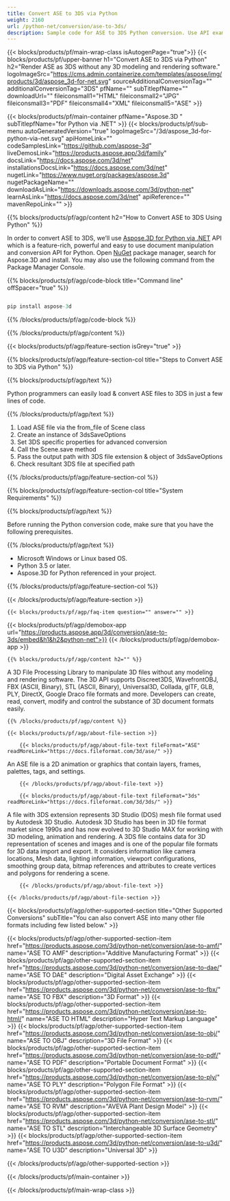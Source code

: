 ```yaml
---
title: Convert ASE to 3DS via Python 
weight: 2160
url: /python-net/conversion/ase-to-3ds/ 
description: Sample code for ASE to 3DS Python conversion. Use API example code for batch ASE files to 3DS conversion within VB.NET, Asp.NET or any .NET based application.
---
```


{{< blocks/products/pf/main-wrap-class isAutogenPage="true">}}
{{< blocks/products/pf/upper-banner h1="Convert ASE to 3DS via Python" h2="Render ASE as 3DS without any 3D modeling and rendering software." logoImageSrc="https://cms.admin.containerize.com/templates/aspose/img/products/3d/aspose_3d-for-net.svg" sourceAdditionalConversionTag="" additionalConversionTag="3DS" pfName="" subTitlepfName="" downloadUrl="" fileiconsmall1="HTML" fileiconsmall2="JPG" fileiconsmall3="PDF" fileiconsmall4="XML" fileiconsmall5="ASE" >}}

{{< blocks/products/pf/main-container pfName="Aspose.3D " subTitlepfName="for Python via .NET" >}}
{{< blocks/products/pf/sub-menu autoGeneratedVersion="true" logoImageSrc="/3d/aspose_3d-for-python-via-net.svg" apiHomeLink="" codeSamplesLink="https://github.com/aspose-3d" liveDemosLink="https://products.aspose.app/3d/family" docsLink="https://docs.aspose.com/3d/net" installationsDocsLink="https://docs.aspose.com/3d/net" nugetLink="https://www.nuget.org/packages/aspose.3d" nugetPackageName="" downloadAsLink="https://downloads.aspose.com/3d/python-net" learnAsLink="https://docs.aspose.com/3d/net" apiReference="" mavenRepoLink="" >}}

{{% blocks/products/pf/agp/content h2="How to Convert ASE to 3DS Using Python" %}}

 In order to convert ASE to 3DS, we’ll use
 [Aspose.3D for Python via .NET](https://products.aspose.com/3d/net) 
 API which is a feature-rich, powerful and easy to use document manipulation and conversion API for Python. Open
 [NuGet](https://www.nuget.org/packages/aspose.3d) 
 package manager, search for
 Aspose.3D 
 and install. You may also use the following command from the Package Manager Console.

{{% blocks/products/pf/agp/code-block title="Command line" offSpacer="true" %}}

```cs

pip install aspose-3d

```

{{% /blocks/products/pf/agp/code-block %}}

{{% /blocks/products/pf/agp/content %}}

{{< blocks/products/pf/agp/feature-section isGrey="true" >}}

{{% blocks/products/pf/agp/feature-section-col title="Steps to Convert ASE to 3DS via Python" %}}

{{% blocks/products/pf/agp/text %}}

 Python programmers can easily load & convert ASE files to 3DS in just a few lines of code.

{{% /blocks/products/pf/agp/text %}}

1.  Load ASE file via the from_file of Scene class
1.  Create an instance of 3dsSaveOptions
1.  Set 3DS specific properties for advanced conversion
1.  Call the Scene.save method
1.  Pass the output path with 3DS file extension & object of 3dsSaveOptions
1.  Check resultant 3DS file at specified path

{{% /blocks/products/pf/agp/feature-section-col %}}

{{% blocks/products/pf/agp/feature-section-col title="System Requirements" %}}

{{% blocks/products/pf/agp/text %}}

 Before running the Python conversion code, make sure that you have the following prerequisites.

{{% /blocks/products/pf/agp/text %}}

-  Microsoft Windows or Linux based OS.
-  Python 3.5 or later.
-  Aspose.3D for Python referenced in your project.

{{% /blocks/products/pf/agp/feature-section-col %}}

{{< /blocks/products/pf/agp/feature-section >}}

    {{< blocks/products/pf/agp/faq-item question="" answer="" >}}

{{< blocks/products/pf/agp/demobox-app url="https://products.aspose.app/3d/conversion/ase-to-3ds/embed&h1&h2&python-net">}}
{{< /blocks/products/pf/agp/demobox-app >}}
 
<!-- aboutfile Starts -->


    {{% blocks/products/pf/agp/content h2="" %}}

 A 3D File Processing Library to manipulate 3D files without any modeling and rendering software. The 3D API supports Discreet3DS, WavefrontOBJ, FBX (ASCII, Binary), STL (ASCII, Binary), Universal3D, Collada, glTF, GLB, PLY, DirectX, Google Draco file formats and more. Developers can create, read, convert, modify and control the substance of 3D document formats easily.



    {{% /blocks/products/pf/agp/content %}}

    {{< blocks/products/pf/agp/about-file-section >}}

        {{< blocks/products/pf/agp/about-file-text fileFormat="ASE" readMoreLink="https://docs.fileformat.com/3d/ase/" >}}
An ASE file is a 2D animation or graphics that contain layers, frames, palettes, tags, and settings.

        {{< /blocks/products/pf/agp/about-file-text >}}

        {{< blocks/products/pf/agp/about-file-text fileFormat="3ds" readMoreLink="https://docs.fileformat.com/3d/3ds/" >}}
A file with 3DS extension represents 3D Studio (DOS) mesh file format used by Autodesk 3D Studio. Autodesk 3D Studio has been in 3D file format market since 1990s and has now evolved to 3D Studio MAX for working with 3D modeling, animation and rendering. A 3DS file contains data for 3D representation of scenes and images and is one of the popular file formats for 3D data import and export. It considers information like camera locations, Mesh data, lighting information, viewport configurations, smoothing group data, bitmap references and attributes to create vertices and polygons for rendering a scene.

        {{< /blocks/products/pf/agp/about-file-text >}}

    {{< /blocks/products/pf/agp/about-file-section >}}



<!-- aboutfile Ends -->

{{< blocks/products/pf/agp/other-supported-section title="Other Supported Conversions" subTitle="You can also convert ASE into many other file formats including few listed below." >}}

{{< blocks/products/pf/agp/other-supported-section-item href="https://products.aspose.com/3d/python-net/conversion/ase-to-amf/" name="ASE TO AMF" description="Additive Manufacturing Format" >}}
{{< blocks/products/pf/agp/other-supported-section-item href="https://products.aspose.com/3d/python-net/conversion/ase-to-dae/" name="ASE TO DAE" description="Digital Asset Exchange" >}}
{{< blocks/products/pf/agp/other-supported-section-item href="https://products.aspose.com/3d/python-net/conversion/ase-to-fbx/" name="ASE TO FBX" description="3D Format" >}}
{{< blocks/products/pf/agp/other-supported-section-item href="https://products.aspose.com/3d/python-net/conversion/ase-to-html/" name="ASE TO HTML" description="Hyper Text Markup Language" >}}
{{< blocks/products/pf/agp/other-supported-section-item href="https://products.aspose.com/3d/python-net/conversion/ase-to-obj/" name="ASE TO OBJ" description="3D File Format" >}}
{{< blocks/products/pf/agp/other-supported-section-item href="https://products.aspose.com/3d/python-net/conversion/ase-to-pdf/" name="ASE TO PDF" description="Portable Document Format" >}}
{{< blocks/products/pf/agp/other-supported-section-item href="https://products.aspose.com/3d/python-net/conversion/ase-to-ply/" name="ASE TO PLY" description="Polygon File Format" >}}
{{< blocks/products/pf/agp/other-supported-section-item href="https://products.aspose.com/3d/python-net/conversion/ase-to-rvm/" name="ASE TO RVM" description="AVEVA Plant Design Model" >}}
{{< blocks/products/pf/agp/other-supported-section-item href="https://products.aspose.com/3d/python-net/conversion/ase-to-stl/" name="ASE TO STL" description="Interchangeable 3D Surface Geometry" >}}
{{< blocks/products/pf/agp/other-supported-section-item href="https://products.aspose.com/3d/python-net/conversion/ase-to-u3d/" name="ASE TO U3D" description="Universal 3D" >}}

{{< /blocks/products/pf/agp/other-supported-section >}}

{{< /blocks/products/pf/main-container >}}
    
{{< /blocks/products/pf/main-wrap-class >}}
